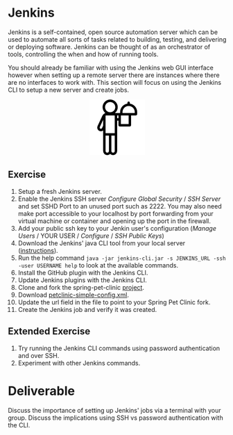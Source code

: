 # Jenkins

Jenkins is a self-contained, open source automation server which can be used to automate all sorts of tasks related to building, testing, and delivering or deploying software. Jenkins can be thought of as an orchestrator of tools, controlling the when and how of running tools.

You should already be familiar with using the Jenkins web GUI interface however when setting up a remote server there are instances where there are no interfaces to work with. This section will focus on using the Jenkins CLI to setup a new server and create jobs.

<center>

  ![](../img/jenkins.png)

</center>

## Exercise

1. Setup a fresh Jenkins server.
2. Enable the Jenkins SSH server *Configure Global Security* / *SSH Server* and set SSHD Port to an unused port such as 2222. You may also need make port accessible to your localhost by port forwarding from your virtual machine or container and opening up the port in the firewall.
3. Add your public ssh key to your Jenkin user's configuration (*Manage Users* / YOUR USER / *Configure* / *SSH Public Keys*)
4. Download the Jenkins' java CLI tool from your local server ([instructions](https://jenkins.io/doc/book/managing/cli/)).
5. Run the help command `java -jar jenkins-cli.jar -s JENKINS_URL -ssh -user USERNAME help` to look at the available commands.
6. Install the GitHub plugin with the Jenkins CLI.
7. Update Jenkins plugins with the Jenkins CLI.
8. Clone and fork the spring-pet-clinic [project](https://github.com/liatrio/spring-petclinic).
9. Download [petclinic-simple-config.xml](files/petclinic-simple-config.xml).
10. Update the url field in the file to point to your Spring Pet Clinic fork.
11. Create the Jenkins job and verify it was created.

## Extended Exercise

1. Try running the Jenkins CLI commands using password authentication and over SSH.
2. Experiment with other Jenkins commands.

# Deliverable

Discuss the importance of setting up Jenkins' jobs via a terminal with your group.
Discuss the implications using SSH vs password authentication with the CLI.
